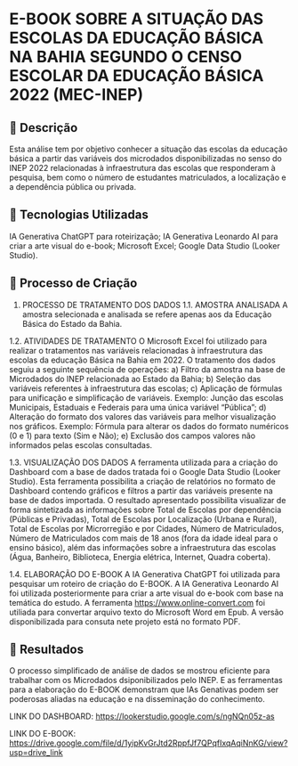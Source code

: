 # E-BOOK SOBRE A SITUAÇÃO DAS ESCOLAS DA EDUCAÇÃO BÁSICA NA BAHIA SEGUNDO O CENSO ESCOLAR DA EDUCAÇÃO BÁSICA 2022 (MEC-INEP)

## 📒 Descrição
Esta análise tem por objetivo conhecer a situação das escolas da educação básica a partir das variáveis dos microdados disponibilizadas no senso do INEP 2022 relacionadas à infraestrutura das escolas que responderam à pesquisa, bem como o número de estudantes matriculados, a localização e a dependência pública ou privada.

## 🤖 Tecnologias Utilizadas
IA Generativa ChatGPT para roteirização;
IA Generativa Leonardo AI para criar a arte visual do e-book;
Microsoft Excel;
Google Data Studio (Looker Studio).

## 🧐 Processo de Criação
1. PROCESSO DE TRATAMENTO DOS DADOS
1.1. AMOSTRA ANALISADA
A amostra selecionada e analisada se refere apenas aos da Educação Básica do Estado da Bahia.

1.2. ATIVIDADES DE TRATAMENTO
O Microsoft Excel foi utilizado para realizar o tratamentos nas variáveis relacionadas à infraestrutura das escolas da educação Básica na Bahia em 2022.
O tratamento dos dados seguiu a seguinte sequência de operações:
a)	Filtro da amostra na base de Microdados do INEP relacionada ao Estado da Bahia;
b)	Seleção das variáveis referentes à infraestrutura das escolas;
c)	Aplicação de fórmulas para unificação e simplificação de variáveis. Exemplo: Junção das escolas Municipais, Estaduais e Federais para uma única variável “Pública”;
d)	Alteração do formato dos valores das variáveis para melhor visualização nos gráficos. Exemplo: Fórmula para alterar os dados do formato numéricos (0 e 1) para texto (Sim e Não);
e)	Exclusão dos campos valores não informados pelas escolas consultadas.

1.3. VISUALIZAÇÃO DOS DADOS
A ferramenta utilizada para a criação do Dashboard com a base de dados tratada foi o Google Data Studio (Looker Studio). 
Esta ferramenta possibilita a criação de relatórios no formato de Dashboard contendo gráficos e filtros a partir das variáveis presente na base de dados importada. 
O resultado apresentado possibilita visualizar de forma sintetizada as informações sobre Total de Escolas por dependência (Públicas e Privadas), Total de Escolas por Localização (Urbana e Rural), Total de Escolas por Microrregião e por Cidades, Número de Matriculados, Número de Matriculados com mais de 18 anos (fora da idade ideal para o ensino básico), além das informações sobre a infraestrutura das escolas (Água, Banheiro, Biblioteca, Energia elétrica, Internet, Quadra coberta).

1.4. ELABORAÇÃO DO E-BOOK
A IA Generativa ChatGPT foi utilizada para pesquisar um roteiro de criação do E-BOOK.
A IA Generativa Leonardo AI foi utilizada posteriormente para criar a arte visual do e-book com base na temática do estudo.
A ferramenta https://www.online-convert.com foi utiliada para convertar arquivo texto do Microsoft Word em Epub.
A versão disponibilizada para consuta nete projeto está no formato PDF.


## 🚀 Resultados
O processo simplificado de análise de dados se mostrou eficiente para trabalhar com os Microdados dsiponibilizados pelo INEP.
E as ferramentas para a elaboração do E-BOOK demonstram que IAs Genativas podem ser poderosas aliadas na educação e na disseminação do conhecimento.

LINK DO DASHBOARD: https://lookerstudio.google.com/s/ngNQn05z-as

LINK DO E-BOOK: https://drive.google.com/file/d/1yipKvGrJtd2RppfJf7QPqfIxqAqiNnKG/view?usp=drive_link






